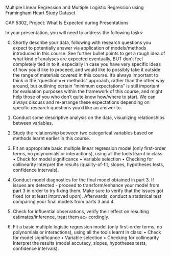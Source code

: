 Multiple Linear Regression and Multiple Logistic Regression using Framingham Heart Study Dataset

CAP 5302, Project: What Is Expected during Presentations

In your presentation, you will need to address the following tasks:

0. Shortly describe your data, following with research questions you expect to potentially answer via application of models/methods introduced in this course. See further bullet points to get a rough idea of what kind of analyses are expected eventually, BUT don’t feel completely tied in to it, especially in case you have very specific ideas of how you’d like to proceed, and would like to possibly take it outside the range of materials covered in this course. It’s always important to think in the “question =⇒ methods” approach, rather than the other way around, but outlining certain “minimum expectations” is still important for evaluation purposes within the framework of this course, and might help those of you who don’t quite know how/where to start. We can always discuss and re-arrange these expectations depending on specific research questions you’d like an answer to.

1. Conduct some descriptive analysis on the data, visualizing relationships between variables.

2. Study the relationship between two categorical variables based on methods learnt earlier in this course.

3. Fit an appropriate basic multiple linear regression model (only first-order terms, no polynomials or interactions), using all the tools learnt in class:
• Check for model significance 
• Variable selection
• Checking for collinearity
Interpret the results (quality-of-fit, slopes, hypotheses tests, confidence intervals).

4. Conduct model diagnostics for the final model obtained in part 3. If issues are detected - proceed to transform/enhance your model from part 3 in order to try fixing them. Make sure to verify that the issues got fixed (or at least improved upon).
Afterwards, conduct a statistical test comparing your final models from parts 3 and 4.

5. Check for influential observations, verify their effect on resulting estimates/inference, treat them ac- cordingly.

6. Fit a basic multiple logistic regression model (only first-order terms, no polynomials or interactions), using all the tools learnt in class:
• Check for model significance 
• Variable selection
• Checking for collinearity
Interpret the results (model accuracy, slopes, hypotheses tests, confidence intervals).

